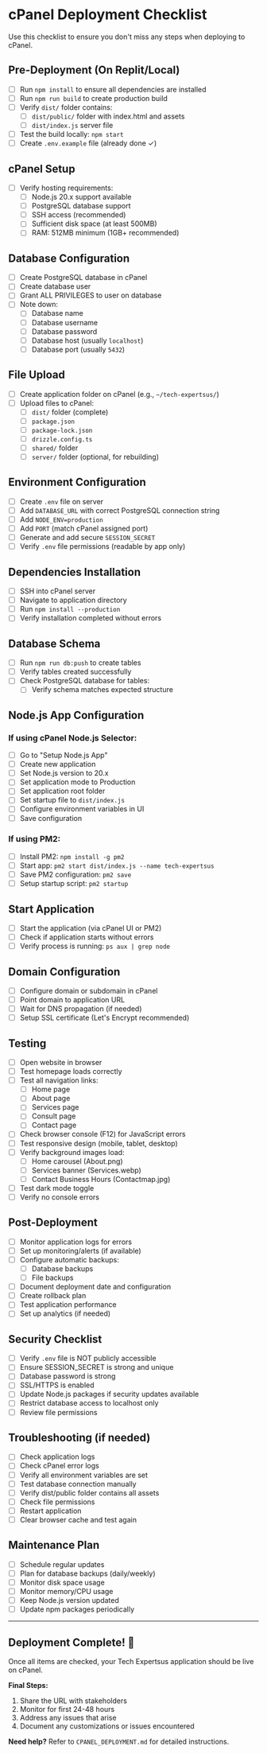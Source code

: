 # cPanel Deployment Checklist

Use this checklist to ensure you don't miss any steps when deploying to cPanel.

## Pre-Deployment (On Replit/Local)

- [ ] Run `npm install` to ensure all dependencies are installed
- [ ] Run `npm run build` to create production build
- [ ] Verify `dist/` folder contains:
  - [ ] `dist/public/` folder with index.html and assets
  - [ ] `dist/index.js` server file
- [ ] Test the build locally: `npm start`
- [ ] Create `.env.example` file (already done ✓)

## cPanel Setup

- [ ] Verify hosting requirements:
  - [ ] Node.js 20.x support available
  - [ ] PostgreSQL database support
  - [ ] SSH access (recommended)
  - [ ] Sufficient disk space (at least 500MB)
  - [ ] RAM: 512MB minimum (1GB+ recommended)

## Database Configuration

- [ ] Create PostgreSQL database in cPanel
- [ ] Create database user
- [ ] Grant ALL PRIVILEGES to user on database
- [ ] Note down:
  - [ ] Database name
  - [ ] Database username  
  - [ ] Database password
  - [ ] Database host (usually `localhost`)
  - [ ] Database port (usually `5432`)

## File Upload

- [ ] Create application folder on cPanel (e.g., `~/tech-expertsus/`)
- [ ] Upload files to cPanel:
  - [ ] `dist/` folder (complete)
  - [ ] `package.json`
  - [ ] `package-lock.json`
  - [ ] `drizzle.config.ts`
  - [ ] `shared/` folder
  - [ ] `server/` folder (optional, for rebuilding)

## Environment Configuration

- [ ] Create `.env` file on server
- [ ] Add `DATABASE_URL` with correct PostgreSQL connection string
- [ ] Add `NODE_ENV=production`
- [ ] Add `PORT` (match cPanel assigned port)
- [ ] Generate and add secure `SESSION_SECRET`
- [ ] Verify `.env` file permissions (readable by app only)

## Dependencies Installation

- [ ] SSH into cPanel server
- [ ] Navigate to application directory
- [ ] Run `npm install --production`
- [ ] Verify installation completed without errors

## Database Schema

- [ ] Run `npm run db:push` to create tables
- [ ] Verify tables created successfully
- [ ] Check PostgreSQL database for tables:
  - [ ] Verify schema matches expected structure

## Node.js App Configuration

### If using cPanel Node.js Selector:
- [ ] Go to "Setup Node.js App"
- [ ] Create new application
- [ ] Set Node.js version to 20.x
- [ ] Set application mode to Production
- [ ] Set application root folder
- [ ] Set startup file to `dist/index.js`
- [ ] Configure environment variables in UI
- [ ] Save configuration

### If using PM2:
- [ ] Install PM2: `npm install -g pm2`
- [ ] Start app: `pm2 start dist/index.js --name tech-expertsus`
- [ ] Save PM2 configuration: `pm2 save`
- [ ] Setup startup script: `pm2 startup`

## Start Application

- [ ] Start the application (via cPanel UI or PM2)
- [ ] Check if application starts without errors
- [ ] Verify process is running: `ps aux | grep node`

## Domain Configuration

- [ ] Configure domain or subdomain in cPanel
- [ ] Point domain to application URL
- [ ] Wait for DNS propagation (if needed)
- [ ] Setup SSL certificate (Let's Encrypt recommended)

## Testing

- [ ] Open website in browser
- [ ] Test homepage loads correctly
- [ ] Test all navigation links:
  - [ ] Home page
  - [ ] About page
  - [ ] Services page
  - [ ] Consult page
  - [ ] Contact page
- [ ] Check browser console (F12) for JavaScript errors
- [ ] Test responsive design (mobile, tablet, desktop)
- [ ] Verify background images load:
  - [ ] Home carousel (About.png)
  - [ ] Services banner (Services.webp)
  - [ ] Contact Business Hours (Contactmap.jpg)
- [ ] Test dark mode toggle
- [ ] Verify no console errors

## Post-Deployment

- [ ] Monitor application logs for errors
- [ ] Set up monitoring/alerts (if available)
- [ ] Configure automatic backups:
  - [ ] Database backups
  - [ ] File backups
- [ ] Document deployment date and configuration
- [ ] Create rollback plan
- [ ] Test application performance
- [ ] Set up analytics (if needed)

## Security Checklist

- [ ] Verify `.env` file is NOT publicly accessible
- [ ] Ensure SESSION_SECRET is strong and unique
- [ ] Database password is strong
- [ ] SSL/HTTPS is enabled
- [ ] Update Node.js packages if security updates available
- [ ] Restrict database access to localhost only
- [ ] Review file permissions

## Troubleshooting (if needed)

- [ ] Check application logs
- [ ] Check cPanel error logs
- [ ] Verify all environment variables are set
- [ ] Test database connection manually
- [ ] Verify dist/public folder contains all assets
- [ ] Check file permissions
- [ ] Restart application
- [ ] Clear browser cache and test again

## Maintenance Plan

- [ ] Schedule regular updates
- [ ] Plan for database backups (daily/weekly)
- [ ] Monitor disk space usage
- [ ] Monitor memory/CPU usage
- [ ] Keep Node.js version updated
- [ ] Update npm packages periodically

---

## Deployment Complete! 🎉

Once all items are checked, your Tech Expertsus application should be live on cPanel.

**Final Steps:**
1. Share the URL with stakeholders
2. Monitor for first 24-48 hours
3. Address any issues that arise
4. Document any customizations or issues encountered

**Need help?** Refer to `CPANEL_DEPLOYMENT.md` for detailed instructions.
